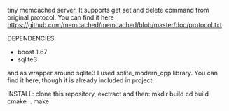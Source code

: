 tiny memcached server. 
It supports get set and delete command from original protocol. You can find it here
https://github.com/memcached/memcached/blob/master/doc/protocol.txt

DEPENDENCIES:
- boost 1.67
- sqlite3

and as wrapper around sqlite3 I used sqlite_modern_cpp library. You can find it here, though
it is already included in project.

INSTALL:
clone this repository, exctract and then:
mkdir build
cd build
cmake ..
make
